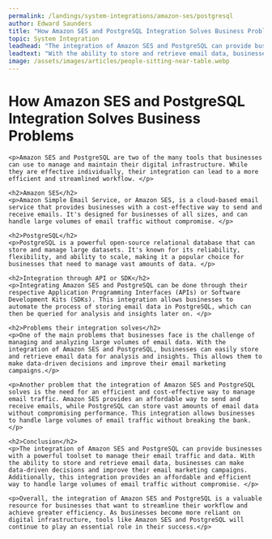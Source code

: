 ```yaml
---
permalink: /landings/system-integrations/amazon-ses/postgresql
author: Edward Saunders
title: "How Amazon SES and PostgreSQL Integration Solves Business Problems"
topic: System Integration
leadhead: "The integration of Amazon SES and PostgreSQL can provide businesses with a powerful toolset to manage their email traffic and data"
leadtext: "With the ability to store and retrieve email data, businesses can make data-driven decisions and improve their email marketing campaigns. Additionally, this integration provides an affordable and efficient way to handle large volumes of email traffic without compromise."
image: /assets/images/articles/people-sitting-near-table.webp
---
```

<div class="arttext">	<h1>How Amazon SES and PostgreSQL Integration Solves Business Problems</h1>

	<p>Amazon SES and PostgreSQL are two of the many tools that businesses can use to manage and maintain their digital infrastructure. While they are effective individually, their integration can lead to a more efficient and streamlined workflow. </p>

	<h2>Amazon SES</h2>
	<p>Amazon Simple Email Service, or Amazon SES, is a cloud-based email service that provides businesses with a cost-effective way to send and receive emails. It's designed for businesses of all sizes, and can handle large volumes of email traffic without compromise. </p>

	<h2>PostgreSQL</h2>
	<p>PostgreSQL is a powerful open-source relational database that can store and manage large datasets. It's known for its reliability, flexibility, and ability to scale, making it a popular choice for businesses that need to manage vast amounts of data. </p>

	<h2>Integration through API or SDK</h2>
	<p>Integrating Amazon SES and PostgreSQL can be done through their respective Application Programming Interfaces (APIs) or Software Development Kits (SDKs). This integration allows businesses to automate the process of storing email data in PostgreSQL, which can then be queried for analysis and insights later on. </p>

	<h2>Problems their integration solves</h2>
	<p>One of the main problems that businesses face is the challenge of managing and analyzing large volumes of email data. With the integration of Amazon SES and PostgreSQL, businesses can easily store and retrieve email data for analysis and insights. This allows them to make data-driven decisions and improve their email marketing campaigns.</p>

	<p>Another problem that the integration of Amazon SES and PostgreSQL solves is the need for an efficient and cost-effective way to manage email traffic. Amazon SES provides an affordable way to send and receive emails, while PostgreSQL can store vast amounts of email data without compromising performance. This integration allows businesses to handle large volumes of email traffic without breaking the bank. </p>

	<h2>Conclusion</h2>
	<p>The integration of Amazon SES and PostgreSQL can provide businesses with a powerful toolset to manage their email traffic and data. With the ability to store and retrieve email data, businesses can make data-driven decisions and improve their email marketing campaigns. Additionally, this integration provides an affordable and efficient way to handle large volumes of email traffic without compromise. </p>

	<p>Overall, the integration of Amazon SES and PostgreSQL is a valuable resource for businesses that want to streamline their workflow and achieve greater efficiency. As businesses become more reliant on digital infrastructure, tools like Amazon SES and PostgreSQL will continue to play an essential role in their success.</p>
</div>